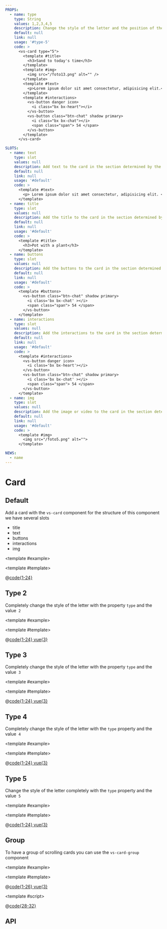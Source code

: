 ```yaml
---
PROPS:
  - name: type
    type: String
    values: 1,2,3,4,5
    description: Change the style of the letter and the position of the internals.
    default: null
    link: null
    usage: '#type-5'
    code: >
      <vs-card type="5">
        <template #title>
          <h3>Sand to today's time</h3>
        </template>
        <template #img>
          <img src="/foto13.png" alt="" />
        </template>
        <template #text>
          <p>Lorem ipsum dolor sit amet consectetur, adipisicing elit.</p>
        </template>
        <template #interactions>
          <vs-button danger icon>
            <i class="bx bx-heart"></i>
          </vs-button>
          <vs-button class="btn-chat" shadow primary>
            <i class="bx bx-chat"></i>
            <span class="span"> 54 </span>
          </vs-button>
        </template>
      </vs-card>

SLOTS:
  - name: text
    type: slot
    values: null
    description: Add text to the card in the section determined by the card type.
    default: null
    link: null
    usage: '#default'
    code: >
      <template #text>
        <p> Lorem ipsum dolor sit amet consectetur, adipisicing elit. </p>
      </template>
  - name: title
    type: slot
    values: null
    description: Add the title to the card in the section determined by the type of card.
    default: null
    link: null
    usage: '#default'
    code: >
      <template #title>
        <h3>Pot with a plant</h3>
      </template>
  - name: buttons
    type: slot
    values: null
    description: Add the buttons to the card in the section determined by the type of card.
    default: null
    link: null
    usage: '#default'
    code: >
      <template #buttons>
        <vs-button class="btn-chat" shadow primary>
          <i class='bx bx-chat' ></i>
          <span class="span"> 54 </span>
        </vs-button>
      </template>
  - name: interactions
    type: slot
    values: null
    description: Add the interactions to the card in the section determined by the card type.
    default: null
    link: null
    usage: '#default'
    code: >
      <template #interactions>
        <vs-button danger icon>
          <i class='bx bx-heart'></i>
        </vs-button>
        <vs-button class="btn-chat" shadow primary>
          <i class='bx bx-chat' ></i>
          <span class="span"> 54 </span>
        </vs-button>
      </template>
  - name: img
    type: slot
    values: null
    description: Add the image or video to the card in the section determined by the type of card.
    default: null
    link: null
    usage: '#default'
    code: >
      <template #img>
        <img src="/foto5.png" alt="">
      </template>

NEWS:
  - name
---
```


# Card

<card>

<docs-warn />

## Default

Add a card with the `vs-card` component for the structure of this component we have several slots

- title
- text
- buttons
- interactions
- img

<template #example>
<card-default />
</template>

<template #template>

@[code{1-24}](../.vuepress/components/card/default.vue)

</template>

</card>

<card>

## Type 2

Completely change the style of the letter with the property `type` and the value` 2`

<template #example>
<card-type2 />
</template>

<template #template>

@[code{1-24} vue{3}](../.vuepress/components/card/type2.vue)

</template>

</card>

<card>

## Type 3

Completely change the style of the letter with the property `type` and the value` 3`

<template #example>
<card-type3 />
</template>

<template #template>

@[code{1-24} vue{3}](../.vuepress/components/card/type3.vue)

</template>

</card>

<card>

## Type 4

Completely change the style of the letter with the `type` property and the value` 4`

<template #example>
<card-type4 />
</template>

<template #template>

@[code{1-24} vue{3}](../.vuepress/components/card/type4.vue)

</template>

</card>

<card>

## Type 5

Change the style of the letter completely with the `type` property and the value` 5`

<template #example>
<card-type5 />
</template>

<template #template>

@[code{1-24} vue{3}](../.vuepress/components/card/type5.vue)

</template>

</card>

<card>

## Group

To have a group of scrolling cards you can use the `vs-card-group` component

<template #example>
<card-group />
</template>

<template #template>

@[code{1-26} vue{3}](../.vuepress/components/card/group.vue)

</template>

<template #script>

@[code{28-32}](../.vuepress/components/card/group.vue)

</template>

</card>

<card>

## API

</card>
